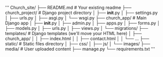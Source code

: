 ''' Church_site/ ├── README.md # Your existing readme ├── church_project/ # Django project directory │ ├── __init__.py │ ├── settings.py │ ├── urls.py │ ├── asgi.py │ └── wsgi.py ├── church_app/ # Main Django app │ ├── __init__.py │ ├── admin.py │ ├── apps.py │ ├── forms.py │ ├── models.py │ ├── urls.py │ ├── views.py │ └── migrations/ ├── templates/ # Django templates (we'll move your HTML here) │ ├── church_app/ │ │ ├── index.html │ │ ├── contact.html │ │ └── ... ├── static/ # Static files directory │ ├── css/ │ ├── js/ │ └── images/ ├── media/ # User uploaded content ├── manage.py └── requirements.txt '''
